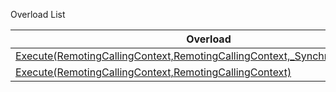Overload List

| Overload | Description |
| --- | --- |
| [Execute(RemotingCallingContext,RemotingCallingContext,\_SynchronizationMode)](topic1.html) |  |
| [Execute(RemotingCallingContext,RemotingCallingContext)](topic2.html) |  |

